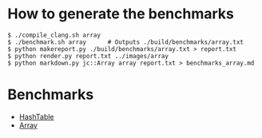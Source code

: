 # How to generate the benchmarks

    $ ./compile_clang.sh array
    $ ./benchmark.sh array      # Outputs ./build/benchmarks/array.txt
    $ python makereport.py ./build/benchmarks/array.txt > report.txt
    $ python render.py report.txt ../images/array
    $ python markdown.py jc::Array array report.txt > benchmarks_array.md

# Benchmarks

* [HashTable](./benchmarks_ht.md)
* [Array](./benchmarks_array.md)